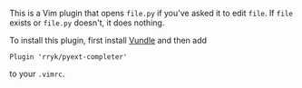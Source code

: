 This is a Vim plugin that opens `file.py` if you've asked it to edit `file`. If
`file` exists or `file.py` doesn't, it does nothing.

To install this plugin, first install
[Vundle](https://github.com/VundleVim/Vundle.vim) and then add

    Plugin 'rryk/pyext-completer'

to your `.vimrc`.
